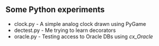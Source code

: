 ## Some Python experiments

- clock.py - A simple analog clock drawn using PyGame
- dectest.py - Me trying to learn decorators
- oracle.py - Testing access to Oracle DBs using _cx_Oracle_
